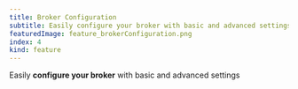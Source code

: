 ```yaml
---
title: Broker Configuration
subtitle: Easily configure your broker with basic and advanced settings
featuredImage: feature_brokerConfiguration.png
index: 4
kind: feature
---
```

Easily **configure your broker** with basic and advanced settings